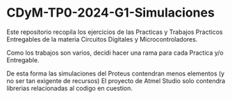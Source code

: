 # CDyM-TP0-2024-G1-Simulaciones

Este repositorio recopila los ejercicios de las Practicas y Trabajos Practicos Entregables de la materia Circuitos Digitales y Microcontroladores.

Como los trabajos son varios, decidi hacer una rama para cada Practica y/o Entregable.

De esta forma las simulaciones del Proteus contendran menos elementos (y no ser tan exigente de recursos)
El proyecto de Atmel Studio solo contendra librerias relacionadas al codigo en cuestion.
